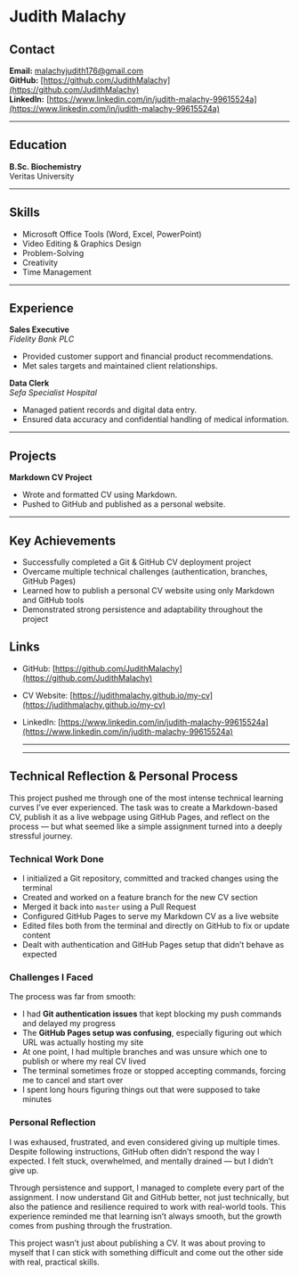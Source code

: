 # Judith Malachy

## Contact
**Email:** malachyjudith176@gmail.com  
**GitHub:** [https://github.com/JudithMalachy](https://github.com/JudithMalachy)  
**LinkedIn:** [https://www.linkedin.com/in/judith-malachy-99615524a](https://www.linkedin.com/in/judith-malachy-99615524a)

---

## Education

**B.Sc. Biochemistry**  
Veritas University

---

## Skills

- Microsoft Office Tools (Word, Excel, PowerPoint)
- Video Editing & Graphics Design
- Problem-Solving
- Creativity
- Time Management

---

## Experience

**Sales Executive**  
*Fidelity Bank PLC*  
- Provided customer support and financial product recommendations.  
- Met sales targets and maintained client relationships.

**Data Clerk**  
*Sefa Specialist Hospital*  
- Managed patient records and digital data entry.  
- Ensured data accuracy and confidential handling of medical information.

---

## Projects

**Markdown CV Project**  
- Wrote and formatted CV using Markdown.  
- Pushed to GitHub and published as a personal website.

---

## Key Achievements

- Successfully completed a Git & GitHub CV deployment project
- Overcame multiple technical challenges (authentication, branches, GitHub Pages)
- Learned how to publish a personal CV website using only Markdown and GitHub tools
- Demonstrated strong persistence and adaptability throughout the project


## Links

- GitHub: [https://github.com/JudithMalachy](https://github.com/JudithMalachy)  
- CV Website: [https://judithmalachy.github.io/my-cv](https://judithmalachy.github.io/my-cv)  
- LinkedIn: [https://www.linkedin.com/in/judith-malachy-99615524a](https://www.linkedin.com/in/judith-malachy-99615524a)

  ---
  ---

## Technical Reflection & Personal Process

This project pushed me through one of the most intense technical learning curves I’ve ever experienced. The task was to create a Markdown-based CV, publish it as a live webpage using GitHub Pages, and reflect on the process — but what seemed like a simple assignment turned into a deeply stressful journey.

### Technical Work Done

- I initialized a Git repository, committed and tracked changes using the terminal
- Created and worked on a feature branch for the new CV section
- Merged it back into `master` using a Pull Request
- Configured GitHub Pages to serve my Markdown CV as a live website
- Edited files both from the terminal and directly on GitHub to fix or update content
- Dealt with authentication and GitHub Pages setup that didn’t behave as expected

### Challenges I Faced

The process was far from smooth:

- I had **Git authentication issues** that kept blocking my push commands and delayed my progress
- The **GitHub Pages setup was confusing**, especially figuring out which URL was actually hosting my site
- At one point, I had multiple branches and was unsure which one to publish or where my real CV lived
- The terminal sometimes froze or stopped accepting commands, forcing me to cancel and start over
- I spent long hours figuring things out that were supposed to take minutes

### Personal Reflection

I was exhaused, frustrated, and even considered giving up multiple times. Despite following instructions, GitHub often didn’t respond the way I expected. I felt stuck, overwhelmed, and mentally drained — but I didn’t give up.

Through persistence and support, I managed to complete every part of the assignment. I now understand Git and GitHub better, not just technically, but also the patience and resilience required to work with real-world tools. This experience reminded me that learning isn’t always smooth, but the growth comes from pushing through the frustration.

This project wasn’t just about publishing a CV. It was about proving to myself that I can stick with something difficult and come out the other side with real, practical skills.



  
